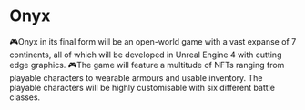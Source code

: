 # Onyx
🎮Onyx in its final form will be an open-world game with a vast expanse of 7 continents, all of which will be developed in Unreal Engine 4 with cutting edge graphics. 🎮The game will feature a multitude of NFTs ranging from playable characters to wearable armours and usable inventory. The playable characters will be highly customisable with six different battle classes.
